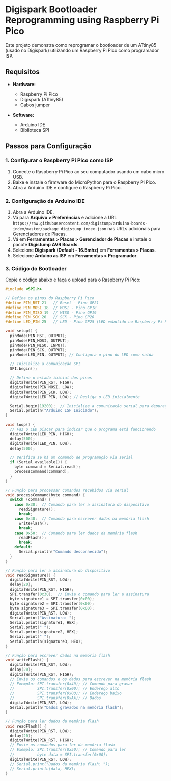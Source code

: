 # Digispark Bootloader Reprogramming using Raspberry Pi Pico

Este projeto demonstra como reprogramar o bootloader de um ATtiny85 (usado no Digispark) utilizando um Raspberry Pi Pico como programador ISP.

## Requisitos

- **Hardware:**
  - Raspberry Pi Pico
  - Digispark (ATtiny85)
  - Cabos jumper

- **Software:**
  - Arduino IDE
  - Biblioteca SPI

## Passos para Configuração

### 1. Configurar o Raspberry Pi Pico como ISP

1. Conecte o Raspberry Pi Pico ao seu computador usando um cabo micro USB.
2. Baixe e instale o firmware do MicroPython para o Raspberry Pi Pico.
3. Abra a Arduino IDE e configure o Raspberry Pi Pico.

### 2. Configuração da Arduino IDE

1. Abra a Arduino IDE.
2. Vá para **Arquivo > Preferências** e adicione a URL `https://raw.githubusercontent.com/digistump/arduino-boards-index/master/package_digistump_index.json` nas URLs adicionais para Gerenciadores de Placas.
3. Vá em **Ferramentas > Placas > Gerenciador de Placas** e instale o pacote **Digistump AVR Boards**.
4. Selecione **Digispark (Default - 16.5mhz)** em **Ferramentas > Placas**.
5. Selecione **Arduino as ISP** em **Ferramentas > Programador**.

### 3. Código do Bootloader

Copie o código abaixo e faça o upload para o Raspberry Pi Pico:

```c
#include <SPI.h>

// Defina os pinos do Raspberry Pi Pico
#define PIN_RST 21   // Reset - Pino GP21
#define PIN_MOSI 18  // MOSI - Pino GP18
#define PIN_MISO 19  // MISO - Pino GP19
#define PIN_SCK 20   // SCK - Pino GP20
#define LED_PIN 25   // LED - Pino GP25 (LED embutido no Raspberry Pi Pico)

void setup() {
  pinMode(PIN_RST, OUTPUT);
  pinMode(PIN_MOSI, OUTPUT);
  pinMode(PIN_MISO, INPUT);
  pinMode(PIN_SCK, OUTPUT);
  pinMode(LED_PIN, OUTPUT); // Configura o pino do LED como saída

  // Inicialize a comunicação SPI
  SPI.begin();

  // Defina o estado inicial dos pinos
  digitalWrite(PIN_RST, HIGH);
  digitalWrite(PIN_MOSI, LOW);
  digitalWrite(PIN_SCK, LOW);
  digitalWrite(LED_PIN, LOW); // Desliga o LED inicialmente

  Serial.begin(19200);  // Inicialize a comunicação serial para depuração
  Serial.println("Arduino ISP Iniciado");
}

void loop() {
  // Faz o LED piscar para indicar que o programa está funcionando
  digitalWrite(LED_PIN, HIGH);
  delay(500);
  digitalWrite(LED_PIN, LOW);
  delay(500);

  // Verifica se há um comando de programação via serial
  if (Serial.available()) {
    byte command = Serial.read();
    processCommand(command);
  }
}

// Função para processar comandos recebidos via serial
void processCommand(byte command) {
  switch (command) {
    case 0x30:  // Comando para ler a assinatura do dispositivo
      readSignature();
      break;
    case 0x40:  // Comando para escrever dados na memória flash
      writeFlash();
      break;
    case 0x50:  // Comando para ler dados da memória flash
      readFlash();
      break;
    default:
      Serial.println("Comando desconhecido");
  }
}

// Função para ler a assinatura do dispositivo
void readSignature() {
  digitalWrite(PIN_RST, LOW);
  delay(20);
  digitalWrite(PIN_RST, HIGH);
  SPI.transfer(0x30);  // Envia o comando para ler a assinatura
  byte signature1 = SPI.transfer(0x00);
  byte signature2 = SPI.transfer(0x00);
  byte signature3 = SPI.transfer(0x00);
  digitalWrite(PIN_RST, LOW);
  Serial.print("Assinatura: ");
  Serial.print(signature1, HEX);
  Serial.print(" ");
  Serial.print(signature2, HEX);
  Serial.print(" ");
  Serial.println(signature3, HEX);
}

// Função para escrever dados na memória flash
void writeFlash() {
  digitalWrite(PIN_RST, LOW);
  delay(20);
  digitalWrite(PIN_RST, HIGH);
  // Envie os comandos e os dados para escrever na memória flash
  // Exemplo: SPI.transfer(0x40); // Comando para gravar
  //          SPI.transfer(0x00); // Endereço alto
  //          SPI.transfer(0x00); // Endereço baixo
  //          SPI.transfer(0xAA); // Dados
  digitalWrite(PIN_RST, LOW);
  Serial.println("Dados gravados na memória flash");
}

// Função para ler dados da memória flash
void readFlash() {
  digitalWrite(PIN_RST, LOW);
  delay(20);
  digitalWrite(PIN_RST, HIGH);
  // Envie os comandos para ler da memória flash
  // Exemplo: SPI.transfer(0x50); // Comando para ler
  //          byte data = SPI.transfer(0x00);
  digitalWrite(PIN_RST, LOW);
  // Serial.print("Dados da memória flash: ");
  // Serial.println(data, HEX);
}
